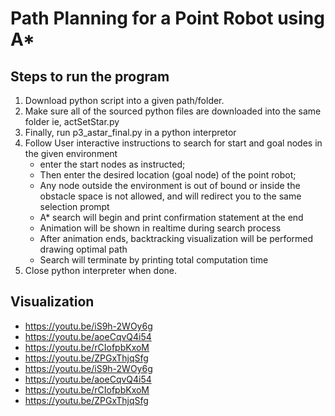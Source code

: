# Path Planning for a Point Robot using A*

## Steps to run the program
1. Download python script into a given path/folder.
2. Make sure all of the sourced python files are downloaded into the same folder ie, actSetStar.py
3. Finally, run p3_astar_final.py in a python interpretor
4. Follow User interactive instructions to search for start and goal nodes in the given environment
    - enter the start nodes as instructed; 
    - Then enter the desired location (goal node) of the point robot;
    - Any node outside the environment is out of bound or inside the obstacle space is
      not allowed, and will redirect you to the same selection prompt
    - A* search will begin and print confirmation statement at the end
    - Animation will be shown in realtime during search process
    - After animation ends, backtracking visualization will be performed drawing optimal path
    - Search will terminate by printing total computation time
5. Close python interpreter when done.

## Visualization
* https://youtu.be/iS9h-2WOy6g
* https://youtu.be/aoeCqvQ4i54
* https://youtu.be/rCIofpbKxoM
* https://youtu.be/ZPGxThjqSfg
* https://youtu.be/iS9h-2WOy6g
* https://youtu.be/aoeCqvQ4i54
* https://youtu.be/rCIofpbKxoM
* https://youtu.be/ZPGxThjqSfg
